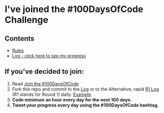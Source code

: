 # I've joined the #100DaysOfCode Challenge

## Contents

* [Rules](rules.md)
* [Log - click here to see my progress](log.md)

## If you've decided to join:


1.  Read [Join the #100DaysOfCode](https://medium.freecodecamp.com/join-the-100daysofcode-556ddb4579e4)
2.  Fork this repo and commit to the [Log](log.md) or to the Alternative, rapid [R1 Log](r1-log.md) (R1 stands for Round 1) daily. [Example](https://github.com/Kallaway/100-days-kallaway-log).
3.  **Code minimum an hour every day for the next 100 days.**
4.  **Tweet your progress every day using the #100DaysOfCode hashtag.**


